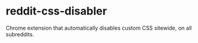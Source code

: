 reddit-css-disabler
===================

Chrome extension that automatically disables custom CSS sitewide, on all subreddits.

